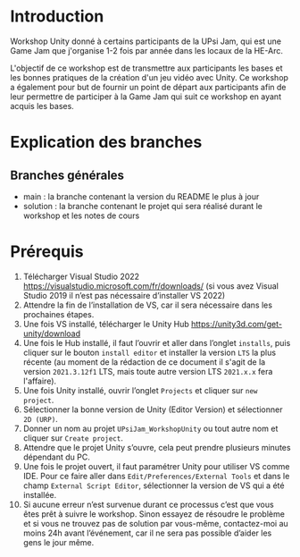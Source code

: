 # Introduction

Workshop Unity donné à certains participants de la UPsi Jam, qui est une Game Jam que j'organise 1-2 fois par année dans les locaux de la HE-Arc.

L'objectif de ce workshop est de transmettre aux participants les bases et les bonnes pratiques de la création d'un jeu vidéo avec Unity. Ce workshop a également pour but de fournir un point de départ aux participants afin de leur permettre de participer à la Game Jam qui suit ce workshop en ayant acquis les bases.

# Explication des branches

## Branches générales

-   main : la branche contenant la version du README le plus à jour
-   solution : la branche contenant le projet qui sera réalisé durant le workshop et les notes de cours

# Prérequis

1. Télécharger Visual Studio 2022 https://visualstudio.microsoft.com/fr/downloads/ (si vous avez Visual Studio 2019 il n’est pas nécessaire d’installer VS 2022)
2. Attendre la fin de l’installation de VS, car il sera nécessaire dans les prochaines étapes.
3. Une fois VS installé, télécharger le Unity Hub https://unity3d.com/get-unity/download
4. Une fois le Hub installé, il faut l’ouvrir et aller dans l’onglet `installs`, puis cliquer sur le bouton `install editor` et installer la version `LTS` la plus récente (au moment de la rédaction de ce document il s'agit de la version `2021.3.12f1` LTS, mais toute autre version LTS `2021.x.x` fera l'affaire).
5. Une fois Unity installé, ouvrir l’onglet `Projects` et cliquer sur `new project`.
6. Sélectionner la bonne version de Unity (Editor Version) et sélectionner `2D (URP)`.
7. Donner un nom au projet `UPsiJam_WorkshopUnity` ou tout autre nom et cliquer sur `Create project`.
8. Attendre que le projet Unity s’ouvre, cela peut prendre plusieurs minutes dépendant du PC.
9. Une fois le projet ouvert, il faut paramétrer Unity pour utiliser VS comme IDE. Pour ce faire aller dans `Edit/Preferences/External Tools` et dans le champ `External Script Editor`, sélectionner la version de VS qui a été installée.
10. Si aucune erreur n’est survenue durant ce processus c’est que vous êtes prêt à suivre le workshop. Sinon essayez de résoudre le problème et si vous ne trouvez pas de solution par vous-même, contactez-moi au moins 24h avant l’événement, car il ne sera pas possible d’aider les gens le jour même.
